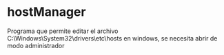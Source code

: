 # hostManager
Programa que permite editar el archivo C:\Windows\System32\drivers\etc\hosts en windows, se necesita abrir de modo administrador
